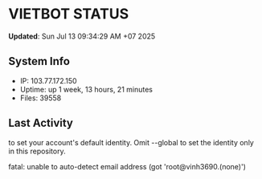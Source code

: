 # VIETBOT STATUS
**Updated**: Sun Jul 13 09:34:29 AM +07 2025

## System Info
- IP: 103.77.172.150
- Uptime: up 1 week, 13 hours, 21 minutes
- Files: 39558

## Last Activity

to set your account's default identity.
Omit --global to set the identity only in this repository.

fatal: unable to auto-detect email address (got 'root@vinh3690.(none)')
